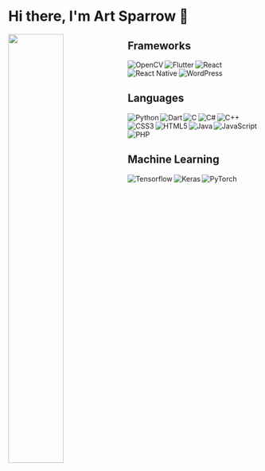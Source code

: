 # Hi there, I'm Art Sparrow 👋

<!--Modify the profile's design using this link: https://github.com/anuraghazra/github-readme-stats--!>
<!--Modify the profile's badges using this link: https://github.com/Ileriayo/markdown-badges--!>


<img align="left" width="47%" src="https://github-readme-stats.vercel.app/api?username=art-sparrow&show_icons=true&theme=radical">

<!-- <img align="left" width="47%" src="https://github-readme-stats.vercel.app/api/top-langs/?username=art-sparrow&langs_count=8"> -->


<h2> Frameworks </h2>
<img align="left" alt="OpenCV" src="https://img.shields.io/badge/opencv-%23white.svg?style=for-the-badge&logo=opencv&logoColor=white">
<img align="left" alt="Flutter" src="https://img.shields.io/badge/Flutter-%2302569B.svg?style=for-the-badge&logo=Flutter&logoColor=white">
<img align="left" alt="React" src="https://img.shields.io/badge/react-%2320232a.svg?style=for-the-badge&logo=react&logoColor=%2361DAFB">
<img align="left" alt="React Native" src="https://img.shields.io/badge/react_native-%2320232a.svg?style=for-the-badge&logo=react&logoColor=%2361DAFB">
<img alt="WordPress" src="https://img.shields.io/badge/WordPress-%23117AC9.svg?style=for-the-badge&logo=WordPress&logoColor=white">

<h2> Languages </h2>

<img align="left" alt="Python" src="https://img.shields.io/badge/python-3670A0?style=for-the-badge&logo=python&logoColor=ffdd54">
<img align="left" alt="Dart" src="https://img.shields.io/badge/dart-%230175C2.svg?style=for-the-badge&logo=dart&logoColor=white)">
<img align="left" alt="C" src="https://img.shields.io/badge/c-%2300599C.svg?style=for-the-badge&logo=c&logoColor=white">
<img align="left" alt="C#" src="https://img.shields.io/badge/c%23-%23239120.svg?style=for-the-badge&logo=c-sharp&logoColor=white">
<img align="left" alt="C++" src="https://img.shields.io/badge/c++-%2300599C.svg?style=for-the-badge&logo=c%2B%2B&logoColor=white">
<img align="left" alt="CSS3" src="https://img.shields.io/badge/css3-%231572B6.svg?style=for-the-badge&logo=css3&logoColor=white">
<img align="left" alt="HTML5" src="https://img.shields.io/badge/html5-%23E34F26.svg?style=for-the-badge&logo=html5&logoColor=white">
<img align="left" alt="Java" src="https://img.shields.io/badge/java-%23ED8B00.svg?style=for-the-badge&logo=openjdk&logoColor=white">
<img align="left" alt="JavaScript" src="https://img.shields.io/badge/javascript-%23323330.svg?style=for-the-badge&logo=javascript&logoColor=%23F7DF1E">
<img alt="PHP" src="https://img.shields.io/badge/php-%23777BB4.svg?style=for-the-badge&logo=php&logoColor=white">

<h2> Machine Learning </h2>

<img align="left" alt="Tensorflow" src="https://img.shields.io/badge/TensorFlow-%23FF6F00.svg?style=for-the-badge&logo=TensorFlow&logoColor=white">
<img align="left" alt="Keras" src="https://img.shields.io/badge/Keras-%23D00000.svg?style=for-the-badge&logo=Keras&logoColor=white">
<img align="left" alt="PyTorch" src="https://img.shields.io/badge/PyTorch-%23EE4C2C.svg?style=for-the-badge&logo=PyTorch&logoColor=white">
